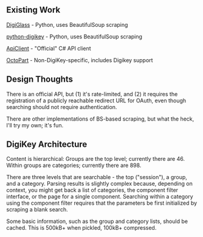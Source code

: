 Existing Work
-------------

[DigiGlass](https://github.com/mplewis/digiglass) - Python, uses BeautifulSoup scraping

[python-digikey](https://github.com/forrestv/python-digikey) - Python, uses BeautifulSoup scraping

[ApiClient](https://github.com/digikey/ApiClient) - "Official" C# API client

[OctoPart](https://octopart.com/api/home) - Non-DigiKey-specific, includes Digikey support

Design Thoughts
---------------

There is an official API, but (1) it's rate-limited, and (2) it requires the registration of a
publicly reachable redirect URL for OAuth, even though searching should not require authentication.

There are other implementations of BS-based scraping, but what the heck, I'll try my own; it's fun.

DigiKey Architecture
--------------------

Content is hierarchical: Groups are the top level; currently there are 46. Within groups are 
categories; currently there are 898.

There are three levels that are searchable - the top ("session"), a group, and a category. Parsing
results is slightly complex because, depending on context, you might get back a list of categories,
the component filter interface, or the page for a single component. Searching within a category
using the component filter requires that the parameters be first initialized by scraping a blank
search.

Some basic information, such as the group and category lists, should be cached. This is 500kB+
when pickled, 100kB+ compressed.